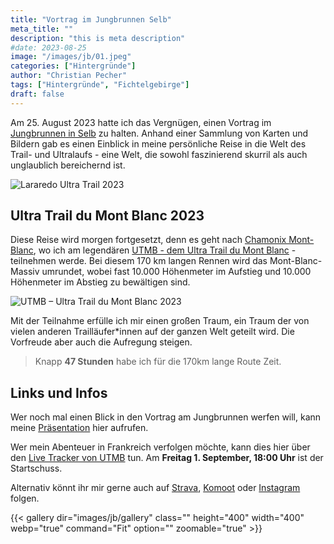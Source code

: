 ```yaml
---
title: "Vortrag im Jungbrunnen Selb"
meta_title: ""
description: "this is meta description"
#date: 2023-08-25
image: "/images/jb/01.jpeg"
categories: ["Hintergründe"]
author: "Christian Pecher"
tags: ["Hintergründe", "Fichtelgebirge"]
draft: false
---
```


Am 25. August 2023 hatte ich das Vergnügen, einen Vortrag im [Jungbrunnen in Selb](https://jungbrunnen-selb.de/) zu halten. Anhand einer Sammlung von Karten und Bildern gab es einen Einblick in meine persönliche Reise in die Welt des Trail- und Ultralaufs - eine Welt, die sowohl faszinierend skurril als auch unglaublich bereichernd ist.

![Lararedo Ultra Trail 2023](/images/jb/09.jpeg)

## Ultra Trail du Mont Blanc 2023

Diese Reise wird morgen fortgesetzt, denn es geht nach [Chamonix Mont-Blanc](https://de.chamonix.com/), wo ich am legendären [UTMB - dem Ultra Trail du Mont Blanc](https://utmb.world/) - teilnehmen werde. Bei diesem 170 km langen Rennen wird das Mont-Blanc-Massiv umrundet, wobei fast 10.000 Höhenmeter im Aufstieg und 10.000 Höhenmeter im Abstieg zu bewältigen sind. 

![UTMB – Ultra Trail du Mont Blanc 2023](/images/jb/10.jpeg)

Mit der Teilnahme erfülle ich mir einen großen Traum, ein Traum der von vielen anderen Trailläufer*innen auf der ganzen Welt geteilt wird. Die Vorfreude aber auch die Aufregung steigen.

>Knapp **47 Stunden** habe ich für die 170km lange Route Zeit.

## Links und Infos

Wer noch mal einen Blick in den Vortrag am Jungbrunnen werfen will, kann meine [Präsentation](https://www.figma.com/proto/pZUaecNRhv7q0AnA9ZH8tz/Ultra-Trails-Fichtelgebirge-x-Chamonix?page-id=0%3A1&type=design&node-id=1-2&viewport=353%2C24%2C0.02&t=NtYdLiWM9KPnxRZ8-1&scaling=contain&mode=design) hier aufrufen. 

Wer mein Abenteuer in Frankreich verfolgen möchte, kann dies hier über den [Live Tracker von UTMB](https://live.utmb.world/utmb/2023/runners/1042) tun. 
Am **Freitag 1. September, 18:00 Uhr** ist der Startschuss. 

Alternativ könnt ihr mir gerne auch auf [Strava](https://www.strava.com/athletes/24152579), [Komoot](https://www.komoot.de/user/510978844869) oder [Instagram](https://www.instagram.com/andthegoats/) folgen.

{{< gallery dir="images/jb/gallery" class="" height="400" width="400" webp="true" command="Fit" option="" zoomable="true" >}}